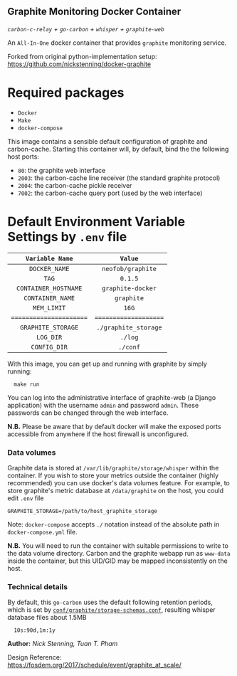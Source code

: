 ## Graphite Monitoring Docker Container
*`carbon-c-relay` + `go-carbon` + `whisper` + `graphite-web`*

An `All-In-One` docker container that provides `graphite` monitoring service.

Forked from original python-implementation setup:
https://github.com/nickstenning/docker-graphite


Required packages
=================
  * `Docker`
  * `Make`
  * `docker-compose`

This image contains a sensible default configuration of graphite and
carbon-cache. Starting this container will, by default, bind the the following
host ports:

- `80`: the graphite web interface
- `2003`: the carbon-cache line receiver (the standard graphite protocol)
- `2004`: the carbon-cache pickle receiver
- `7002`: the carbon-cache query port (used by the web interface)

Default Environment Variable Settings by `.env` file
====================================================
| `Variable Name`       |      `Value`        |
|:---------------------:|:-------------------:|
| `DOCKER_NAME`         | `neofob/graphite`   |
| `TAG`                 | `0.1.5`             |
| `CONTAINER_HOSTNAME`  | `graphite-docker`   |
| `CONTAINER_NAME`      | `graphite`          |
| `MEM_LIMIT`           | `16G`               |
|`=====================`|`===================`|
| `GRAPHITE_STORAGE`    | `./graphite_storage`|
| `LOG_DIR`             | `./log`             |
| `CONFIG_DIR`          | `./conf`            |

With this image, you can get up and running with graphite by simply running:
```
  make run
```

You can log into the administrative interface of graphite-web (a Django
application) with the username `admin` and password `admin`. These passwords can
be changed through the web interface.

**N.B.** Please be aware that by default docker will make the exposed ports
accessible from anywhere if the host firewall is unconfigured.

### Data volumes

Graphite data is stored at `/var/lib/graphite/storage/whisper` within the
container. If you wish to store your metrics outside the container (highly
recommended) you can use docker's data volumes feature. For example, to store
graphite's metric database at `/data/graphite` on the host, you could edit `.env`
file
```
GRAPHITE_STORAGE=/path/to/host_graphite_storage
```
Note: `docker-compose` accepts `./` notation instead of the absolute path in
`docker-compose.yml` file.


**N.B.** You will need to run the container with suitable permissions to write
to the data volume directory. Carbon and the graphite webapp run as `www-data`
inside the container, but this UID/GID may be mapped inconsistently on the host.

### Technical details

By default, this `go-carbon` uses the default following retention periods, which
is set by [`conf/graphite/storage-schemas.conf`](./conf/graphite/storage-schemas.conf),
resulting whisper database files about 1.5MB
```
  10s:90d,1m:1y
```

**Author:** *Nick Stenning, Tuan T. Pham*

Design Reference: https://fosdem.org/2017/schedule/event/graphite_at_scale/
